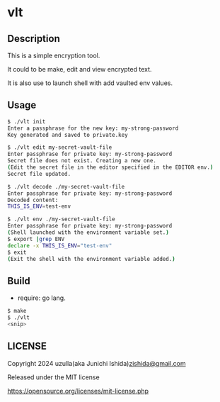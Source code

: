 # vlt

## Description

This is a simple encryption tool.

It could to be make, edit and view encrypted text.

It is also use to launch shell with add vaulted env values.

## Usage

```bash
$ ./vlt init
Enter a passphrase for the new key: my-strong-password
Key generated and saved to private.key

$ ./vlt edit my-secret-vault-file
Enter passphrase for private key: my-strong-password
Secret file does not exist. Creating a new one.
(Edit the secret file in the editor specified in the EDITOR env.)
Secret file updated.

$ ./vlt decode ./my-secret-vault-file
Enter passphrase for private key: my-strong-password
Decoded content:
THIS_IS_ENV=test-env

$ ./vlt env ./my-secret-vault-file
Enter passphrase for private key: my-strong-password
(Shell launched with the environment variable set.)
$ export |grep ENV
declare -x THIS_IS_ENV="test-env"
$ exit
(Exit the shell with the environment variable added.)
```

## Build

- require: go lang.

```bash
$ make
$ ./vlt
<snip>
```


## LICENSE

Copyright 2024 uzulla(aka Junichi Ishida)<zishida@gmail.com>

Released under the MIT license

https://opensource.org/licenses/mit-license.php